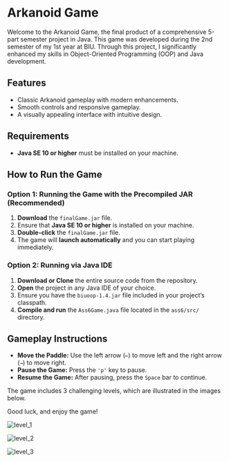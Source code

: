 # Arkanoid Game

Welcome to the Arkanoid Game, the final product of a comprehensive 5-part semester project in Java. This game was developed during the 2nd semester of my 1st year at BIU. Through this project, I significantly enhanced my skills in Object-Oriented Programming (OOP) and Java development.

## Features
- Classic Arkanoid gameplay with modern enhancements.
- Smooth controls and responsive gameplay.
- A visually appealing interface with intuitive design.

## Requirements
- **Java SE 10 or higher** must be installed on your machine.

## How to Run the Game

### **Option 1: Running the Game with the Precompiled JAR (Recommended)**
1. **Download** the `finalGame.jar` file.
2. Ensure that **Java SE 10 or higher** is installed on your machine.
3. **Double-click** the `finalGame.jar` file.
4. The game will **launch automatically** and you can start playing immediately.

### Option 2: Running via Java IDE
1. **Download or Clone** the entire source code from the repository.
2. **Open** the project in any Java IDE of your choice.
3. Ensure you have the `biuoop-1.4.jar` file included in your project’s classpath.
4. **Compile and run** the `Ass6Game.java` file located in the `ass6/src/` directory.

## Gameplay Instructions

- **Move the Paddle:** Use the left arrow (`←`) to move left and the right arrow (`→`) to move right.
- **Pause the Game:** Press the `'p'` key to pause.
- **Resume the Game:** After pausing, press the `Space` bar to continue.

The game includes 3 challenging levels, which are illustrated in the images below.

Good luck, and enjoy the game!


![level_1](https://github.com/user-attachments/assets/19f3c893-9662-4d86-94cb-7e136acc32b3)

![level_2](https://github.com/user-attachments/assets/c1670b5f-5427-4407-ace8-cddd0aa4a935)

![level_3](https://github.com/user-attachments/assets/d0a59520-f0ea-4c7c-8b89-2a7df6a9132f)

